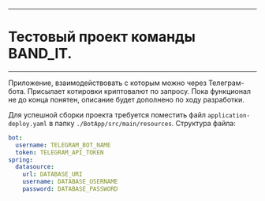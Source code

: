 ____
# Тестовый проект команды BAND_IT.
____
Приложение, взаимодействовать с которым можно через Телеграм-бота.
Присылает котировки криптовалют по запросу.
Пока функционал не до конца понятен, описание будет дополнено по ходу разработки.

Для успешной сборки проекта требуется поместить файл `application-deploy.yaml` в папку `./BotApp/src/main/resources`.
Структура файла:
```yaml
bot:
  username: TELEGRAM_BOT_NAME
  token: TELEGRAM_API_TOKEN
spring:
  datasource:
    url: DATABASE_URI
    username: DATABASE_USERNAME
    password: DATABASE_PASSWORD
```